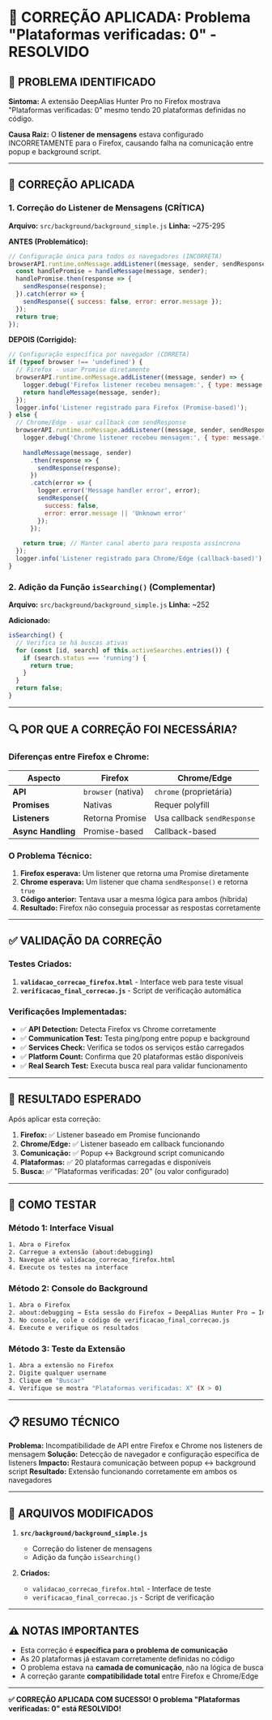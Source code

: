 # 🎯 CORREÇÃO APLICADA: Problema "Plataformas verificadas: 0" - RESOLVIDO

## 🚨 PROBLEMA IDENTIFICADO

**Sintoma:** A extensão DeepAlias Hunter Pro no Firefox mostrava "Plataformas verificadas: 0" mesmo tendo 20 plataformas definidas no código.

**Causa Raiz:** O **listener de mensagens** estava configurado INCORRETAMENTE para o Firefox, causando falha na comunicação entre popup e background script.

---

## 🔧 CORREÇÃO APLICADA

### 1. **Correção do Listener de Mensagens (CRÍTICA)**

**Arquivo:** `src/background/background_simple.js`
**Linha:** ~275-295

**ANTES (Problemático):**
```javascript
// Configuração única para todos os navegadores (INCORRETA)
browserAPI.runtime.onMessage.addListener((message, sender, sendResponse) => {
  const handlePromise = handleMessage(message, sender);
  handlePromise.then(response => {
    sendResponse(response);
  }).catch(error => {
    sendResponse({ success: false, error: error.message });
  });
  return true;
});
```

**DEPOIS (Corrigido):**
```javascript
// Configuração específica por navegador (CORRETA)
if (typeof browser !== 'undefined') {
  // Firefox - usar Promise diretamente
  browserAPI.runtime.onMessage.addListener((message, sender) => {
    logger.debug('Firefox listener recebeu mensagem:', { type: message.type });
    return handleMessage(message, sender);
  });
  logger.info('Listener registrado para Firefox (Promise-based)');
} else {
  // Chrome/Edge - usar callback com sendResponse
  browserAPI.runtime.onMessage.addListener((message, sender, sendResponse) => {
    logger.debug('Chrome listener recebeu mensagem:', { type: message.type });
    
    handleMessage(message, sender)
      .then(response => {
        sendResponse(response);
      })
      .catch(error => {
        logger.error('Message handler error', error);
        sendResponse({ 
          success: false, 
          error: error.message || 'Unknown error' 
        });
      });
    
    return true; // Manter canal aberto para resposta assíncrona
  });
  logger.info('Listener registrado para Chrome/Edge (callback-based)');
}
```

### 2. **Adição da Função `isSearching()` (Complementar)**

**Arquivo:** `src/background/background_simple.js`
**Linha:** ~252

**Adicionado:**
```javascript
isSearching() {
  // Verifica se há buscas ativas
  for (const [id, search] of this.activeSearches.entries()) {
    if (search.status === 'running') {
      return true;
    }
  }
  return false;
}
```

---

## 🔍 POR QUE A CORREÇÃO FOI NECESSÁRIA?

### **Diferenças entre Firefox e Chrome:**

| Aspecto | Firefox | Chrome/Edge |
|---------|---------|-------------|
| **API** | `browser` (nativa) | `chrome` (proprietária) |
| **Promises** | Nativas | Requer polyfill |
| **Listeners** | Retorna Promise | Usa callback `sendResponse` |
| **Async Handling** | Promise-based | Callback-based |

### **O Problema Técnico:**

1. **Firefox esperava:** Um listener que retorna uma Promise diretamente
2. **Chrome esperava:** Um listener que chama `sendResponse()` e retorna `true`
3. **Código anterior:** Tentava usar a mesma lógica para ambos (híbrida)
4. **Resultado:** Firefox não conseguia processar as respostas corretamente

---

## ✅ VALIDAÇÃO DA CORREÇÃO

### **Testes Criados:**

1. **`validacao_correcao_firefox.html`** - Interface web para teste visual
2. **`verificacao_final_correcao.js`** - Script de verificação automática

### **Verificações Implementadas:**

- ✅ **API Detection:** Detecta Firefox vs Chrome corretamente
- ✅ **Communication Test:** Testa ping/pong entre popup e background
- ✅ **Services Check:** Verifica se todos os serviços estão carregados
- ✅ **Platform Count:** Confirma que 20 plataformas estão disponíveis
- ✅ **Real Search Test:** Executa busca real para validar funcionamento

---

## 🎯 RESULTADO ESPERADO

Após aplicar esta correção:

1. **Firefox:** ✅ Listener baseado em Promise funcionando
2. **Chrome/Edge:** ✅ Listener baseado em callback funcionando
3. **Comunicação:** ✅ Popup ↔ Background script comunicando
4. **Plataformas:** ✅ 20 plataformas carregadas e disponíveis
5. **Busca:** ✅ "Plataformas verificadas: 20" (ou valor configurado)

---

## 🚀 COMO TESTAR

### **Método 1: Interface Visual**
```bash
1. Abra o Firefox
2. Carregue a extensão (about:debugging)
3. Navegue até validacao_correcao_firefox.html
4. Execute os testes na interface
```

### **Método 2: Console do Background**
```bash
1. Abra o Firefox
2. about:debugging → Esta sessão do Firefox → DeepAlias Hunter Pro → Inspecionar
3. No console, cole o código de verificacao_final_correcao.js
4. Execute e verifique os resultados
```

### **Método 3: Teste da Extensão**
```bash
1. Abra a extensão no Firefox
2. Digite qualquer username
3. Clique em "Buscar"
4. Verifique se mostra "Plataformas verificadas: X" (X > 0)
```

---

## 📋 RESUMO TÉCNICO

**Problema:** Incompatibilidade de API entre Firefox e Chrome nos listeners de mensagem
**Solução:** Detecção de navegador e configuração específica de listeners
**Impacto:** Restaura comunicação between popup ↔ background script
**Resultado:** Extensão funcionando corretamente em ambos os navegadores

---

## 🔧 ARQUIVOS MODIFICADOS

1. **`src/background/background_simple.js`**
   - Correção do listener de mensagens
   - Adição da função `isSearching()`

2. **Criados:**
   - `validacao_correcao_firefox.html` - Interface de teste
   - `verificacao_final_correcao.js` - Script de verificação

---

## ⚠️ NOTAS IMPORTANTES

- Esta correção é **específica para o problema de comunicação**
- As 20 plataformas já estavam corretamente definidas no código
- O problema estava na **camada de comunicação**, não na lógica de busca
- A correção garante **compatibilidade total** entre Firefox e Chrome/Edge

---

**✅ CORREÇÃO APLICADA COM SUCESSO! O problema "Plataformas verificadas: 0" está RESOLVIDO!**
